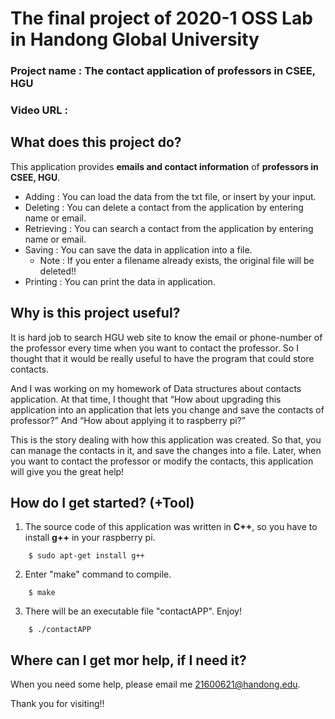 The final project of 2020-1 OSS Lab in Handong Global University
=============================================
### Project name : The contact application of professors in CSEE, HGU
### Video URL : 


## What does this project do?
This application provides **emails and contact information** of **professors in CSEE, HGU**.
* Adding : You can load the data from the txt file, or insert by your input.
* Deleting : You can delete a contact from the application by entering name or email.
* Retrieving : You can search a contact from the application by entering name or email.
* Saving : You can save the data in application into a file.
	* Note : If you enter a filename already exists, the original file will be deleted!!
* Printing : You can print the data in application.

## Why is this project useful?
It is hard job to search HGU web site to know the email or phone-number of the professor every time when you want to contact the professor.
So I thought that it would be really useful to have the program that could store contacts.

And I was working on my homework of Data structures about contacts application. 
At that time, I thought that 
“How about upgrading this application into an application that lets you change and save the contacts of professor?”
And “How about applying it to raspberry pi?”

This is the story dealing with how this application was created.
So that, you can manage the contacts in it, and save the changes into a file.
Later, when you want to contact the professor or modify the contacts, this application will give you the great help!

## How do I get started? (+Tool)
1. The source code of this application was written in **C++**, so you have to install **g++** in your raspberry pi.
```
	$ sudo apt-get install g++
```
2. Enter "make" command to compile.
```
	$ make
```
3. There will be an executable file "contactAPP".
Enjoy!
```
	$ ./contactAPP

```
## Where can I get mor help, if I need it?
When you need some help, please email me 21600621@handong.edu.

Thank you for visiting!!